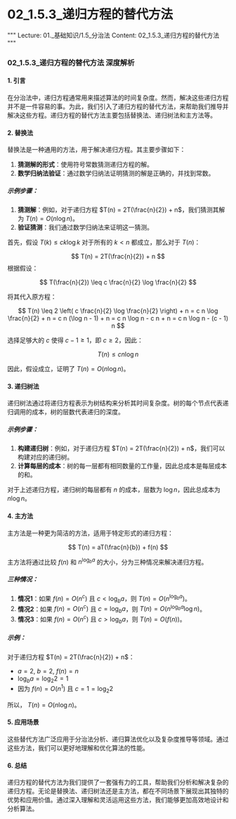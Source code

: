 # 02_1.5.3_递归方程的替代方法

"""
Lecture: 01._基础知识/1.5_分治法
Content: 02_1.5.3_递归方程的替代方法
"""

### 02_1.5.3_递归方程的替代方法 深度解析

#### 1. 引言

在分治法中，递归方程通常用来描述算法的时间复杂度。然而，解决这些递归方程并不是一件容易的事。为此，我们引入了递归方程的替代方法，来帮助我们推导并解决这些方程。递归方程的替代方法主要包括替换法、递归树法和主方法等。

#### 2. 替换法

替换法是一种通用的方法，用于解决递归方程。其主要步骤如下：

1. **猜测解的形式**：使用符号常数猜测递归方程的解。
2. **数学归纳法验证**：通过数学归纳法证明猜测的解是正确的，并找到常数。

##### 示例步骤：

1. **猜测解**：例如，对于递归方程 $T(n) = 2T(\frac{n}{2}) + n$，我们猜测其解为 $T(n) = O(n \log n)$。
2. **验证猜测**：我们通过数学归纳法来证明这一猜测。

首先，假设 $T(k) \leq c k \log k$ 对于所有的 $k < n$ 都成立，那么对于 $T(n)$：

$$
T(n) = 2T(\frac{n}{2}) + n
$$
根据假设：

$$
T(\frac{n}{2}) \leq c \frac{n}{2} \log \frac{n}{2}
$$

将其代入原方程：

$$
T(n) \leq 2 \left( c \frac{n}{2} \log \frac{n}{2} \right) + n = c n \log \frac{n}{2} + n = c n (\log n - 1) + n = c n \log n - c n + n = c n \log n - (c - 1) n
$$

选择足够大的 $c$ 使得 $c - 1 \geq 1$，即 $c \geq 2$，因此：

$$
T(n) \leq c n \log n
$$

因此，假设成立，证明了 $T(n) = O(n \log n)$。

#### 3. 递归树法

递归树法通过将递归方程表示为树结构来分析其时间复杂度。树的每个节点代表递归调用的成本，树的层数代表递归的深度。

##### 示例步骤：

1. **构建递归树**：例如，对于递归方程 $T(n) = 2T(\frac{n}{2}) + n$，我们可以构建对应的递归树。
2. **计算每层的成本**：树的每一层都有相同数量的工作量，因此总成本是每层成本的和。

对于上述递归方程，递归树的每层都有 $n$ 的成本，层数为 $\log n$，因此总成本为 $n \log n$。

#### 4. 主方法

主方法是一种更为简洁的方法，适用于特定形式的递归方程：

$$
T(n) = aT(\frac{n}{b}) + f(n)
$$

主方法将通过比较 $f(n)$ 和 $n^{\log_b a}$ 的大小，分为三种情况来解决递归方程。

##### 三种情况：

1. **情况1**：如果 $f(n) = O(n^{c})$ 且 $c < \log_b a$，则 $T(n) = O(n^{\log_b a})$。
2. **情况2**：如果 $f(n) = O(n^{c})$ 且 $c = \log_b a$，则 $T(n) = O(n^{\log_b a} \log n)$。
3. **情况3**：如果 $f(n) = O(n^{c})$ 且 $c > \log_b a$，则 $T(n) = O(f(n))$。

##### 示例：

对于递归方程 $T(n) = 2T(\frac{n}{2}) + n$：

- $a = 2$, $b = 2$, $f(n) = n$
- $\log_b a = \log_2 2 = 1$
- 因为 $f(n) = O(n^1)$ 且 $c = 1 = \log_2 2$

所以， $T(n) = O(n \log n)$。

#### 5. 应用场景

这些替代方法广泛应用于分治法分析、递归算法优化以及复杂度推导等领域。通过这些方法，我们可以更好地理解和优化算法的性能。

#### 6. 总结

递归方程的替代方法为我们提供了一套强有力的工具，帮助我们分析和解决复杂的递归方程。无论是替换法、递归树法还是主方法，都在不同场景下展现出其独特的优势和应用价值。通过深入理解和灵活运用这些方法，我们能够更加高效地设计和分析算法。
